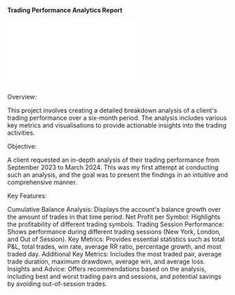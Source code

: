  **Trading Performance Analytics Report**

![Dashboard View on Looker](assets/images/John-Doe-Performance-0923-0324.pdf)


Overview:

This project involves creating a detailed breakdown analysis of a client's trading performance over a six-month period. The analysis includes various key metrics and visualisations to provide actionable insights into the trading activities.

Objective:

A client requested an in-depth analysis of their trading performance from September 2023 to March 2024. This was my first attempt at conducting such an analysis, and the goal was to present the findings in an intuitive and comprehensive manner.

Key Features:

Cumulative Balance Analysis: Displays the account's balance growth over the amount of trades in that time period.
Net Profit per Symbol: Highlights the profitability of different trading symbols.
Trading Session Performance: Shows performance during different trading sessions (New York, London, and Out of Session).
Key Metrics: Provides essential statistics such as total P&L, total trades, win rate, average RR ratio, percentage growth, and most traded day.
Additional Key Metrics: Includes the most traded pair, average trade duration, maximum drawdown, average win, and average loss.
Insights and Advice: Offers recommendations based on the analysis, including best and worst trading pairs and sessions, and potential savings by avoiding out-of-session trades.

